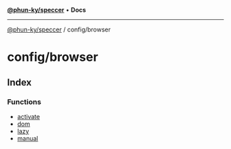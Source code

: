 [**@phun-ky/speccer**](../../README.md) • **Docs**

***

[@phun-ky/speccer](../../README.md) / config/browser

# config/browser

## Index

### Functions

- [activate](functions/activate.md)
- [dom](functions/dom.md)
- [lazy](functions/lazy.md)
- [manual](functions/manual.md)
